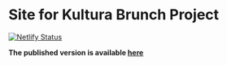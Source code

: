# Site for Kultura Brunch Project 

[![Netlify Status](https://api.netlify.com/api/v1/badges/67d42f78-f8ea-4b10-afa7-80f175954998/deploy-status)](https://app.netlify.com/sites/kultura-brunch/deploys)

**The published version is available [here](https://kulturabrunch.com/)**
